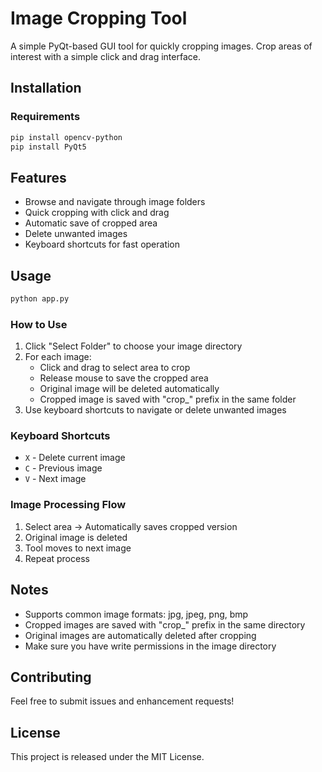 # Image Cropping Tool

A simple PyQt-based GUI tool for quickly cropping images. Crop areas of interest with a simple click and drag interface.

## Installation

### Requirements
```bash
pip install opencv-python
pip install PyQt5
```

## Features
- Browse and navigate through image folders
- Quick cropping with click and drag
- Automatic save of cropped area
- Delete unwanted images
- Keyboard shortcuts for fast operation

## Usage
```bash
python app.py
```

### How to Use
1. Click "Select Folder" to choose your image directory
2. For each image:
   - Click and drag to select area to crop
   - Release mouse to save the cropped area
   - Original image will be deleted automatically
   - Cropped image is saved with "crop_" prefix in the same folder
3. Use keyboard shortcuts to navigate or delete unwanted images

### Keyboard Shortcuts
- `X` - Delete current image
- `C` - Previous image
- `V` - Next image

### Image Processing Flow
1. Select area → Automatically saves cropped version
2. Original image is deleted
3. Tool moves to next image
4. Repeat process

## Notes
- Supports common image formats: jpg, jpeg, png, bmp
- Cropped images are saved with "crop_" prefix in the same directory
- Original images are automatically deleted after cropping
- Make sure you have write permissions in the image directory

## Contributing
Feel free to submit issues and enhancement requests!

## License
This project is released under the MIT License.
